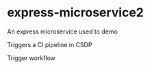 # express-microservice2
An express microservice used to demo

Triggers a CI pipeline in CSDP

Trigger workflow